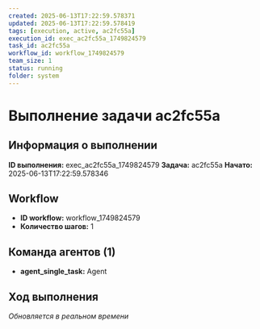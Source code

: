 ```yaml
---
created: 2025-06-13T17:22:59.578371
updated: 2025-06-13T17:22:59.578419
tags: [execution, active, ac2fc55a]
execution_id: exec_ac2fc55a_1749824579
task_id: ac2fc55a
workflow_id: workflow_1749824579
team_size: 1
status: running
folder: system
---
```


# Выполнение задачи ac2fc55a

## Информация о выполнении

**ID выполнения:** exec_ac2fc55a_1749824579
**Задача:** ac2fc55a
**Начато:** 2025-06-13T17:22:59.578346

## Workflow
- **ID workflow:** workflow_1749824579
- **Количество шагов:** 1

## Команда агентов (1)
- **agent_single_task:** Agent

## Ход выполнения
*Обновляется в реальном времени*

